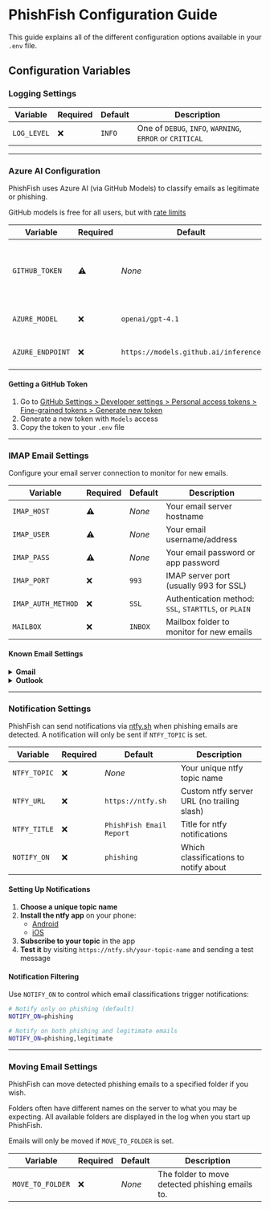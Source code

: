 # PhishFish Configuration Guide

This guide explains all of the different configuration options available in your `.env` file.

## Configuration Variables

### Logging Settings

| Variable | Required | Default | Description |
|----------|----------|---------|-------------|
| `LOG_LEVEL` | ❌ | `INFO` | One of `DEBUG`, `INFO`, `WARNING`, `ERROR` or `CRITICAL` |

---

### Azure AI Configuration

PhishFish uses Azure AI (via GitHub Models) to classify emails as legitimate or phishing.

GitHub models is free for all users, but with [rate limits](https://docs.github.com/en/github-models/use-github-models/prototyping-with-ai-models#rate-limits)

| Variable | Required | Default | Description |
|----------|----------|---------|-------------|
| `GITHUB_TOKEN` | ⚠️ | *None* | Your GitHub personal access token with model access |
| `AZURE_MODEL` | ❌ | `openai/gpt-4.1` | AI model to use for email classification |
| `AZURE_ENDPOINT` | ❌ | `https://models.github.ai/inference` | Azure AI inference endpoint |

#### Getting a GitHub Token
1. Go to [GitHub Settings > Developer settings > Personal access tokens > Fine-grained tokens > Generate new token](https://github.com/settings/personal-access-tokens/new)
2. Generate a new token with `Models` access
3. Copy the token to your `.env` file

---

### IMAP Email Settings

Configure your email server connection to monitor for new emails.

| Variable | Required | Default | Description |
|----------|----------|---------|-------------|
| `IMAP_HOST` | ⚠️ | *None* | Your email server hostname |
| `IMAP_USER` | ⚠️ | *None* | Your email username/address |
| `IMAP_PASS` | ⚠️ | *None* | Your email password or app password |
| `IMAP_PORT` | ❌ | `993` | IMAP server port (usually 993 for SSL) |
| `IMAP_AUTH_METHOD` | ❌ | `SSL` | Authentication method: `SSL`, `STARTTLS`, or `PLAIN` |
| `MAILBOX` | ❌ | `INBOX` | Mailbox folder to monitor for new emails |

#### Known Email Settings

<details>
<summary><strong>Gmail</strong></summary>

#### Config

```bash
IMAP_HOST=imap.gmail.com
IMAP_USER=your-email@gmail.com
IMAP_PASS=your-app-password
IMAP_PORT=993
IMAP_AUTH_METHOD=SSL
MAILBOX=INBOX
```

#### Tips

- Enable [2-factor authentication](https://support.google.com/accounts/answer/185839) for your account (required)
- [Generate an app password](https://myaccount.google.com/apppasswords) (not your regular password)
</details>

<details>
<summary><strong>Outlook</strong></summary>

Currently, Outlook accounts are not supported, as [Microsoft does not support Basic Authentication](https://support.microsoft.com/en-us/office/modern-authentication-methods-now-needed-to-continue-syncing-outlook-email-in-non-microsoft-email-apps-c5d65390-9676-4763-b41f-d7986499a90d). Support for Modern Authentication may be added in the future.

</details>

---

### Notification Settings

PhishFish can send notifications via [ntfy.sh](https://ntfy.sh) when phishing emails are detected. A notification will only be sent if `NTFY_TOPIC` is set.

| Variable | Required | Default | Description |
|----------|----------|---------|-------------|
| `NTFY_TOPIC` | ❌ | *None* | Your unique ntfy topic name |
| `NTFY_URL` | ❌ | `https://ntfy.sh` | Custom ntfy server URL (no trailing slash) |
| `NTFY_TITLE` | ❌ | `PhishFish Email Report` | Title for ntfy notifications
| `NOTIFY_ON` | ❌ | `phishing` | Which classifications to notify about |

#### Setting Up Notifications

1. **Choose a unique topic name**
2. **Install the ntfy app** on your phone:
   - [Android](https://play.google.com/store/apps/details?id=io.heckel.ntfy)
   - [iOS](https://apps.apple.com/us/app/ntfy/id1625396347)
3. **Subscribe to your topic** in the app
4. **Test it** by visiting `https://ntfy.sh/your-topic-name` and sending a test message

#### Notification Filtering

Use `NOTIFY_ON` to control which email classifications trigger notifications:

```bash
# Notify only on phishing (default)
NOTIFY_ON=phishing

# Notify on both phishing and legitimate emails
NOTIFY_ON=phishing,legitimate

```

---

### Moving Email Settings

PhishFish can move detected phishing emails to a specified folder if you wish. 

Folders often have different names on the server to what you may be expecting. All available folders are displayed in the log when you start up PhishFish.

Emails will only be moved if `MOVE_TO_FOLDER` is set.

| Variable | Required | Default | Description |
|----------|----------|---------|-------------|
| `MOVE_TO_FOLDER` | ❌ | *None* | The folder to move detected phishing emails to. |
